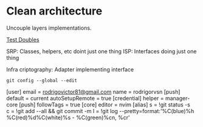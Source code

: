 # Clean architecture

Uncouple layers implementations.

[Test Doubles](https://martinfowler.com/bliki/TestDouble.html)

SRP: Classes, helpers, etc doint just one thing
ISP: Interfaces doing just one thing

Infra criptography: Adapter implementing interface

`git config --global --edit`

[user]
	email = rodrigovictor81@gmail.com
	name = rodrigorvsn
[push]
	default = current
	autoSetupRemote = true
[credential]
	helper = manager-core
[push]
  followTags = true
[core]
  editor = nvim
[alias]
  s = !git status -s  
  c = !git add --all && git commit -m
  l = !git log --pretty=format:'%C(blue)%h %C(red)%d%C(white)%s - %C(green)%cn, %cr'